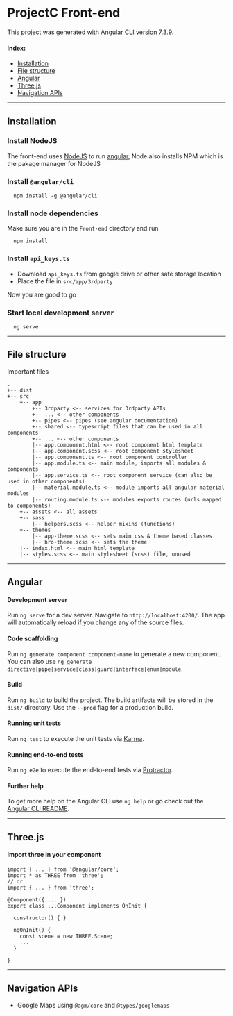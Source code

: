 # ProjectC Front-end

This project was generated with [Angular CLI](https://github.com/angular/angular-cli) version 7.3.9.

#### Index:
- [Installation](#installation)
- [File structure](#file-structure)
- [Angular](#angular)
- [Three.js](#threejs)
- [Navigation APIs](#navigation-apis)

---

## Installation

### Install NodeJS
The front-end uses [NodeJS](https://nodejs.org/) to run [angular](https://angular.io/), Node also installs NPM which is the pakage manager for NodeJS


### Install `@angular/cli`
```
  npm install -g @angular/cli
```

### Install node dependencies
Make sure you are in the `Front-end` directory and run
```
  npm install
```

### Install `api_keys.ts`
* Download `api_keys.ts` from google drive or other safe storage location
* Place the file in `src/app/3rdparty`

Now you are good to go

### Start local development server
```
  ng serve
```

---

## File structure
Important files

```
.
+-- dist
+-- src
    +-- app
        +-- 3rdparty <-- services for 3rdparty APIs
        +-- ... <-- other components
        +-- pipes <-- pipes (see angular documentation)
        +-- shared <-- typescript files that can be used in all components
        +-- ... <-- other components
        |-- app.component.html <-- root component html template
        |-- app.component.scss <-- root component stylesheet
        |-- app.component.ts <-- root component controller
        |-- app.module.ts <-- main module, imports all modules & components
        |-- app.service.ts <-- root component service (can also be used in other components)
        |-- material.module.ts <-- module imports all angular material modules
        |-- routing.module.ts <-- modules exports routes (urls mapped to components)
    +-- assets <-- all assets
    +-- sass
        |-- helpers.scss <-- helper mixins (functions)
    +-- themes
        |-- app-theme.scss <-- sets main css & theme based classes
        |-- hro-theme.scss <-- sets the theme
    |-- index.html <-- main html template
    |-- styles.scss <-- main stylesheet (scss) file, unused

```

---

## Angular

#### Development server

Run `ng serve` for a dev server. Navigate to `http://localhost:4200/`. The app will automatically reload if you change any of the source files.

#### Code scaffolding

Run `ng generate component component-name` to generate a new component. You can also use `ng generate directive|pipe|service|class|guard|interface|enum|module`.

#### Build

Run `ng build` to build the project. The build artifacts will be stored in the `dist/` directory. Use the `--prod` flag for a production build.

#### Running unit tests

Run `ng test` to execute the unit tests via [Karma](https://karma-runner.github.io).

#### Running end-to-end tests

Run `ng e2e` to execute the end-to-end tests via [Protractor](http://www.protractortest.org/).

#### Further help

To get more help on the Angular CLI use `ng help` or go check out the [Angular CLI README](https://github.com/angular/angular-cli/blob/master/README.md).

---

## Three.js

#### Import three in your component
```
import { ... } from '@angular/core';
import * as THREE from 'three';
// or
import { ... } from 'three';

@Component({ ... })
export class ...Component implements OnInit {

  constructor() { }

  ngOnInit() {
    const scene = new THREE.Scene;
    ...
  }
  
}
```

---

## Navigation APIs

* Google Maps using `@agm/core` and `@types/googlemaps`
